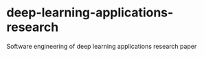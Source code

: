 # deep-learning-applications-research
Software engineering of deep learning applications research paper
